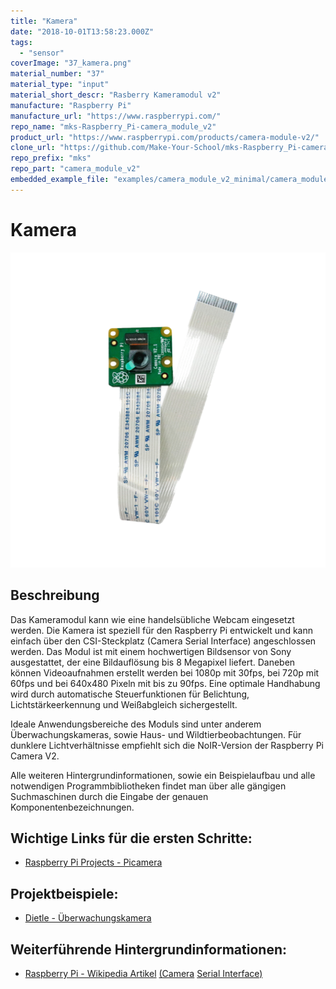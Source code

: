 ```yaml
---
title: "Kamera"
date: "2018-10-01T13:58:23.000Z"
tags: 
  - "sensor"
coverImage: "37_kamera.png"
material_number: "37"
material_type: "input"
material_short_descr: "Rasberry Kameramodul v2"
manufacture: "Raspberry Pi"
manufacture_url: "https://www.raspberrypi.com/"
repo_name: "mks-Raspberry_Pi-camera_module_v2"
product_url: "https://www.raspberrypi.com/products/camera-module-v2/"
clone_url: "https://github.com/Make-Your-School/mks-Raspberry_Pi-camera_module_v2.git"
repo_prefix: "mks"
repo_part: "camera_module_v2"
embedded_example_file: "examples/camera_module_v2_minimal/camera_module_v2_minimal.ino"
---
```



# Kamera

![Kamera](./37_kamera.png)

## Beschreibung
Das Kameramodul kann wie eine handelsübliche Webcam eingesetzt werden. Die Kamera ist speziell für den Raspberry Pi entwickelt und kann einfach über den CSI-Steckplatz (Camera Serial Interface) angeschlossen werden. Das Modul ist mit einem hochwertigen Bildsensor von Sony ausgestattet, der eine Bildauflösung bis 8 Megapixel liefert. Daneben können Videoaufnahmen erstellt werden bei 1080p mit 30fps, bei 720p mit 60fps und bei 640x480 Pixeln mit bis zu 90fps. Eine optimale Handhabung wird durch automatische Steuerfunktionen für Belichtung, Lichtstärkeerkennung und Weißabgleich sichergestellt.

Ideale Anwendungsbereiche des Moduls sind unter anderem Überwachungskameras, sowie Haus- und Wildtierbeobachtungen. Für dunklere Lichtverhältnisse empfiehlt sich die NoIR-Version der Raspberry Pi Camera V2.

Alle weiteren Hintergrundinformationen, sowie ein Beispielaufbau und alle notwendigen Programmbibliotheken findet man über alle gängigen Suchmaschinen durch die Eingabe der genauen Komponentenbezeichnungen.



<!-- currently no valid example available...
## Beispiel

schau dir das Minimal-Beispiel an:

```c++:public/mks/parts/mks-Raspberry_Pi-camera_module_v2/examples/camera_module_v2_minimal/camera_module_v2_minimal.ino
// look in the linked file.
```
-->

<!-- infolist -->

## Wichtige Links für die ersten Schritte:

- [Raspberry Pi Projects - Picamera](https://projects.raspberrypi.org/en/projects/getting-started-with-picamera) 

## Projektbeispiele:

- [Dietle - Überwachungskamera](https://www.dietle.de/bau-einer-ueberwachungskamera-mit-raspberry-pi/)

## Weiterführende Hintergrundinformationen:

- [Raspberry Pi - Wikipedia Artikel](https://de.wikipedia.org/wiki/Raspberry_Pi) [(Camera](https://de.wikipedia.org/wiki/Raspberry_Pi) [Serial Interface)](https://de.wikipedia.org/wiki/Raspberry_Pi)

